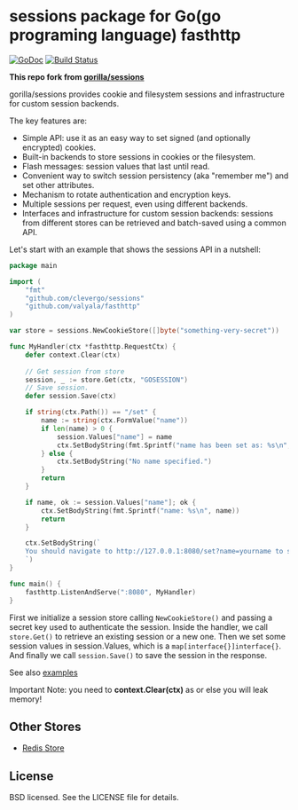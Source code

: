 # sessions package for Go(go programing language) fasthttp
[![GoDoc](https://godoc.org/github.com/clevergo/sessions?status.svg)](https://godoc.org/github.com/clevergo/sessions) [![Build Status](https://travis-ci.org/clevergo/sessions.png?branch=master)](https://travis-ci.org/clevergo/sessions)

**This repo fork from [gorilla/sessions](https://github.com/gorilla/sessions)**

gorilla/sessions provides cookie and filesystem sessions and infrastructure for
custom session backends.

The key features are:

* Simple API: use it as an easy way to set signed (and optionally
  encrypted) cookies.
* Built-in backends to store sessions in cookies or the filesystem.
* Flash messages: session values that last until read.
* Convenient way to switch session persistency (aka "remember me") and set
  other attributes.
* Mechanism to rotate authentication and encryption keys.
* Multiple sessions per request, even using different backends.
* Interfaces and infrastructure for custom session backends: sessions from
  different stores can be retrieved and batch-saved using a common API.

Let's start with an example that shows the sessions API in a nutshell:

```go
package main

import (
	"fmt"
	"github.com/clevergo/sessions"
	"github.com/valyala/fasthttp"
)

var store = sessions.NewCookieStore([]byte("something-very-secret"))

func MyHandler(ctx *fasthttp.RequestCtx) {
	defer context.Clear(ctx)
	
	// Get session from store
	session, _ := store.Get(ctx, "GOSESSION")
	// Save session.
	defer session.Save(ctx)

	if string(ctx.Path()) == "/set" {
		name := string(ctx.FormValue("name"))
		if len(name) > 0 {
			session.Values["name"] = name
			ctx.SetBodyString(fmt.Sprintf("name has been set as: %s\n", session.Values["name"]))
		} else {
			ctx.SetBodyString("No name specified.")
		}
		return
	}

	if name, ok := session.Values["name"]; ok {
		ctx.SetBodyString(fmt.Sprintf("name: %s\n", name))
		return
	}

	ctx.SetBodyString(`
	You should navigate to http://127.0.0.1:8080/set?name=yourname to set specified name.
	`)
}

func main() {
	fasthttp.ListenAndServe(":8080", MyHandler)
}
```

First we initialize a session store calling `NewCookieStore()` and passing a
secret key used to authenticate the session. Inside the handler, we call
`store.Get()` to retrieve an existing session or a new one. Then we set some
session values in session.Values, which is a `map[interface{}]interface{}`.
And finally we call `session.Save()` to save the session in the response.

See also [examples](examples)

Important Note:  you need to **context.Clear(ctx)** as or else you will leak memory!

## Other Stores
- [Redis Store](stores/redisstore)

## License

BSD licensed. See the LICENSE file for details.
